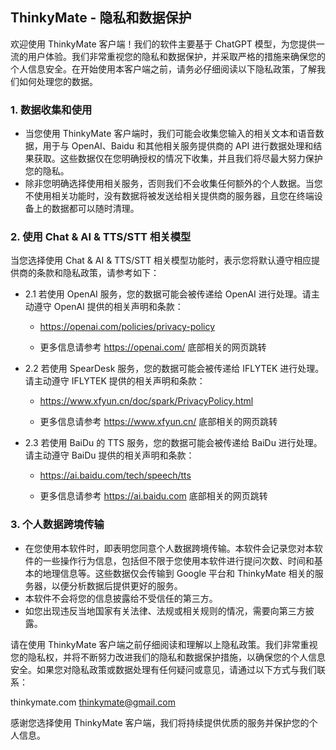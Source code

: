 ## ThinkyMate - 隐私和数据保护

欢迎使用 ThinkyMate 客户端！我们的软件主要基于 ChatGPT 模型，为您提供一流的用户体验。我们非常重视您的隐私和数据保护，并采取严格的措施来确保您的个人信息安全。在开始使用本客户端之前，请务必仔细阅读以下隐私政策，了解我们如何处理您的数据。

### 1. 数据收集和使用

- 当您使用 ThinkyMate 客户端时，我们可能会收集您输入的相关文本和语音数据，用于与 OpenAI、Baidu 和其他相关服务提供商的 API 进行数据处理和结果获取。这些数据仅在您明确授权的情况下收集，并且我们将尽最大努力保护您的隐私。
- 除非您明确选择使用相关服务，否则我们不会收集任何额外的个人数据。当您不使用相关功能时，没有数据将被发送给相关提供商的服务器，且您在终端设备上的数据都可以随时清理。

### 2. 使用 Chat & AI & TTS/STT 相关模型

当您选择使用 Chat & AI & TTS/STT 相关模型功能时，表示您将默认遵守相应提供商的条款和隐私政策，请参考如下：

- 2.1 若使用 OpenAI 服务，您的数据可能会被传递给 OpenAI 进行处理。请主动遵守 OpenAI 提供的相关声明和条款：

  - https://openai.com/policies/privacy-policy

  - 更多信息请参考 https://openai.com/ 底部相关的网页跳转

- 2.2 若使用 SpearDesk 服务，您的数据可能会被传递给 IFLYTEK 进行处理。请主动遵守 IFLYTEK 提供的相关声明和条款：

  - https://www.xfyun.cn/doc/spark/PrivacyPolicy.html 

  - 更多信息请参考 https://www.xfyun.cn/ 底部相关的网页跳转

- 2.3 若使用 BaiDu 的 TTS 服务，您的数据可能会被传递给 BaiDu 进行处理。请主动遵守 BaiDu 提供的相关声明和条款：

  - https://ai.baidu.com/tech/speech/tts

  - 更多信息请参考 https://ai.baidu.com 底部相关的网页跳转

### 3. 个人数据跨境传输

- 在您使用本软件时，即表明您同意个人数据跨境传输。本软件会记录您对本软件的一些操作行为信息，包括但不限于您使用本软件进行提问次数、时间和基本的地理信息等。这些数据仅会传输到 Google 平台和 ThinkyMate 相关的服务器，以便分析数据后提供更好的服务。
- 本软件不会将您的信息披露给不受信任的第三方。
- 如您出现违反当地国家有关法律、法规或相关规则的情况，需要向第三方披露。

请在使用 ThinkyMate 客户端之前仔细阅读和理解以上隐私政策。我们非常重视您的隐私权，并将不断努力改进我们的隐私和数据保护措施，以确保您的个人信息安全。如果您对隐私政策或数据处理有任何疑问或意见，请通过以下方式与我们联系：


thinkymate.com
thinkymate@gmail.com

感谢您选择使用 ThinkyMate 客户端，我们将持续提供优质的服务并保护您的个人信息。
